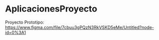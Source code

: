 # AplicacionesProyecto
Proyecto
Prototipo:
https://www.figma.com/file/7cbuu3gPQzN3RkVSKD5eMe/Untitled?node-id=0%3A1
